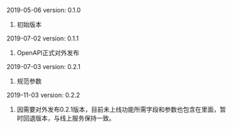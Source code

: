 2019-05-06 version: 0.1.0
1. 初始版本

2019-07-02 version: 0.1.1
1. OpenAPI正式对外发布

2019-07-03 version: 0.2.1
1. 规范参数

2019-11-03 version: 0.2.2
1. 因需要对外发布0.2.1版本，目前未上线功能所需字段和参数也包含在里面，暂时回退版本，与线上服务保持一致。
